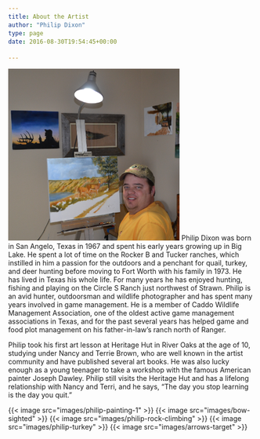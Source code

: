 ```yaml
---
title: About the Artist
author: "Philip Dixon"
type: page
date: 2016-08-30T19:54:45+00:00

---
```


<img src="images/philip-painting-2.jpg" alt="Philip Painting" width="350" class="theartist">
Philip Dixon was born in San Angelo, Texas in 1967 and spent his early years growing up in Big Lake. He spent a lot of time on the Rocker B and Tucker ranches, which instilled in him a passion for the outdoors and a penchant for quail, turkey, and deer hunting before moving to Fort Worth with his family in 1973. He has lived in Texas his whole life. For many years he has enjoyed hunting, fishing and playing on the Circle S Ranch just northwest of Strawn. Philip is an avid hunter, outdoorsman and wildlife photographer and has spent many years involved in game management. He is a member of Caddo Wildlife Management Association, one of the oldest active game management associations in Texas, and for the past several years has helped game and food plot management on his father-in-law’s ranch north of Ranger.

Philip took his first art lesson at Heritage Hut in River Oaks at the age of 10, studying under Nancy and Terrie Brown, who are well known in the artist community and have published several art books. He was also lucky enough as a young teenager to take a workshop with the famous American painter Joseph Dawley. Philip still visits the Heritage Hut and has a lifelong relationship with Nancy and Terri, and he says, “The day you stop learning is the day you quit.”

<div class="aboutpics">
{{< image src="images/philip-painting-1" >}}
{{< image src="images/bow-sighted" >}}
{{< image src="images/philip-rock-climbing" >}}
{{< image src="images/philip-turkey" >}}
{{< image src="images/arrows-target" >}}
</div>